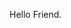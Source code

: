 Hello Friend.

<!---
Hirschiii/Hirschiii is a ✨ special ✨ repository because its `README.md` (this file) appears on your GitHub profile.
You can click the Preview link to take a look at your changes.
--->

